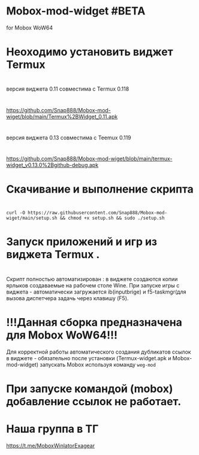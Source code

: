# Mobox-mod-widget #BETA
for Mobox WoW64 







# Неоходимо установить виджет Termux
#
версия виджета 0.11 совместима с Termux 0.118
#
https://github.com/Snap888/Mobox-mod-wiget/blob/main/Termux%2BWidget_0.11.apk
#
версия виджета 0.13 совместима с Teemux 0.119
#
https://github.com/Snap888/Mobox-mod-wiget/blob/main/termux-widget_v0.13.0%2Bgithub-debug.apk
#
#



# Скачивание и выполнение скрипта
#

```
curl -O https://raw.githubusercontent.com/Snap888/Mobox-mod-wiget/main/setup.sh && chmod +x setup.sh && sudo ./setup.sh
```
#
#
#
# Запуск приложений и игр из виджета Termux .
#
Скрипт полностью автоматизирован : в виджете создаются копии ярлыков создаваемые на рабочем столе Wine.
При запуске игры с виджета - автоматически загружается ib(inputbrige) и f5-taskmgr(для вызова диспетчера задачь через клавишу (F5).

# !!!Данная сборка предназначена для Mobox WoW64!!!

Для корректной работы автоматического создания дубликатов ссылок в виджете - обязательно после установки (Termux-widget.apk и Mobox-mod-widget) запускать Mobox используя команду
 ```weg-mod```
# При запуске командой (mobox) добавление ссылок не работает.
#
#
#
#
# Наша группа в ТГ
https://t.me/MoboxWinlatorExagear
